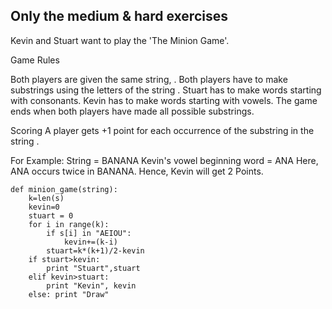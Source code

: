 ## Only the medium & hard exercises

Kevin and Stuart want to play the 'The Minion Game'.

Game Rules

Both players are given the same string, .
Both players have to make substrings using the letters of the string .
Stuart has to make words starting with consonants.
Kevin has to make words starting with vowels.
The game ends when both players have made all possible substrings.

Scoring
A player gets +1 point for each occurrence of the substring in the string .

For Example:
String = BANANA
Kevin's vowel beginning word = ANA
Here, ANA occurs twice in BANANA. Hence, Kevin will get 2 Points. 
``` 
def minion_game(string):
    k=len(s) 
    kevin=0 
    stuart = 0
    for i in range(k): 
        if s[i] in "AEIOU": 
            kevin+=(k-i) 
        stuart=k*(k+1)/2-kevin 
    if stuart>kevin: 
        print "Stuart",stuart 
    elif kevin>stuart: 
        print "Kevin", kevin 
    else: print "Draw"
``` 
